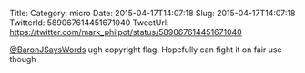 Title: 
Category: micro
Date: 2015-04-17T14:07:18
Slug: 2015-04-17T14:07:18
TwitterId: 589067614451671040
TweetUrl: https://twitter.com/mark_philpot/status/589067614451671040

[@BaronJSaysWords](https://twitter.com/BaronJSaysWords) ugh copyright flag. Hopefully can fight it on fair use though